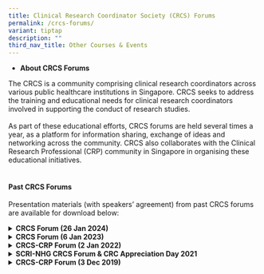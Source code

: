 ```yaml
---
title: Clinical Research Coordinator Society (CRCS) Forums
permalink: /crcs-forums/
variant: tiptap
description: ""
third_nav_title: Other Courses & Events
---
```

<ul data-tight="true" class="tight">
<li>
<p><strong>About CRCS Forums</strong>
</p>
</li>
</ul>
<p>The CRCS is a community comprising clinical research coordinators across
various public healthcare institutions in Singapore. CRCS seeks to address
the training and educational needs for clinical research coordinators involved
in supporting the conduct of research studies.
<br>
<br>As part of these educational efforts, CRCS forums are held several times
a year, as a platform for information sharing, exchange of ideas and networking
across the community. CRCS also collaborates with the Clinical Research
Professional (CRP) community in Singapore in organising these educational
initiatives.
<br>&nbsp;<strong>&nbsp;</strong>
</p>
<h4><strong>Past CRCS Forums</strong></h4>
<p>Presentation materials (with speakers’ agreement) from past CRCS forums
are available for download below:</p>
<p></p>
<div data-type="detailGroup" class="isomer-accordion-group isomer-accordion isomer-accordion-white">
<details class="isomer-details">
<summary><strong>CRCS Forum (26 Jan 2024)</strong>
</summary>
<div data-type="detailsContent" class="isomer-details-content">
<ul data-tight="true" class="tight">
<li>
<p><strong><a href="https://www.hsa.gov.sg/docs/default-source/hprg-io-ctb/slides-gcp/looking-back-at-2023-(crcs_26jan2024).pdf?sfvrsn=57cdd965_2" rel="noopener noreferrer nofollow" target="_blank"><u>Looking Back at 2023</u></a></strong>
<br>By Sumitra Sachidanandan, Regulatory Consultant
<br>Innovation Office &amp; Clinical Trials Branch
<br>Health Products Regulation Group
<br>Health Sciences Authority Singapore</p>
<p></p>
</li>
<li>
<p><strong><a href="https://for.sg/ecos-migrationprep" rel="noopener noreferrer nofollow" target="_blank"><u>Updates from NHG: Get Ready for ECOS &amp; Updates to Minimum Training Requirements for DSRB submissions</u></a></strong>
<br>Ms Zhang Cailian, Specialist
<br>Office of Human Research Protection Programme, NHG Group Research &amp;
Innovation</p>
<p></p>
</li>
</ul>
</div>
</details>
</div>
<div data-type="detailGroup" class="isomer-accordion-group isomer-accordion isomer-accordion-white">
<details class="isomer-details">
<summary><strong>CRCS Forum (6 Jan 2023)</strong>
</summary>
<div data-type="detailsContent" class="isomer-details-content">
<ul data-tight="true" class="tight">
<li>
<p><strong><a href="https://www.hsa.gov.sg/docs/default-source/hprg-io-ctb/slides-gcp/looking-back-at-2022-(crcs_6jan2023).pdf?sfvrsn=4c22ebff_4" rel="noopener noreferrer nofollow" target="_blank"><u>Looking Back at 2022</u></a></strong>
<br>Sumitra Sachidanandan, Regulatory Consultant
<br>Innovation Office &amp; Clinical Trials Branch
<br>Health Products Regulation Group
<br>Health Sciences Authority Singapore</p>
<p></p>
</li>
</ul>
</div>
</details>
</div>
<div data-type="detailGroup" class="isomer-accordion-group isomer-accordion isomer-accordion-white">
<details class="isomer-details">
<summary><strong>CRCS-CRP Forum (2 Jan 2022)</strong>
</summary>
<div data-type="detailsContent" class="isomer-details-content">
<ul data-tight="true" class="tight">
<li>
<p><strong><a href="https://www.hsa.gov.sg/docs/default-source/hprg-io-ctb/slides-gcp/looking-back-at-2020-2021-(crcs_20jan2022).pdf?sfvrsn=112718e9_2" rel="noopener noreferrer nofollow" target="_blank"><u>Looking Back at 2021</u></a></strong>
<br>Ms. Sumitra Sachidanandan, Regulatory Consultant - GCP Unit
<br>Innovation Office &amp; Clinical Trials Branch
<br>Medical Products Pre-market Cluster
<br>Health Products Regulation Group
<br>Health Sciences Authority Singapore</p>
<p></p>
</li>
</ul>
</div>
</details>
</div>
<div data-type="detailGroup" class="isomer-accordion-group isomer-accordion isomer-accordion-white">
<details class="isomer-details">
<summary><strong>SCRI-NHG CRCS Forum &amp; CRC Appreciation Day 2021</strong>
</summary>
<div data-type="detailsContent" class="isomer-details-content">
<ul data-tight="true" class="tight">
<li>
<p><strong><a href="https://www.research.nhg.com.sg/wps/wcm/connect/c489257e-b691-406a-843e-f6f027a41897/20210331_Managing+impact+of+CT+during+COVID.pdf?MOD=AJPERES&amp;CVID=nBvQX1c&amp;CVID=nBvQX1c&amp;CVID=nBvQX1c&amp;CVID=nBvQX1c&amp;CVID=nBvQX1c&amp;CVID=nBvQX1c&amp;CVID=nBvQX1c&amp;CVID=nBvQX1c&amp;CVID=nBvQX1c&amp;CVID=nBvQX1c" rel="noopener noreferrer nofollow" target="_blank"><u>Managing the impact of clinical trials during the COVID-19 pandemic</u></a></strong>
<br>Ms. Sumitra Sachidanandan, Regulatory Consultant
<br>Innovation Office &amp; Clinical Trials Branch
<br>Health Products Regulation Group
<br>Health Sciences Authority Singapore</p>
<p></p>
</li>
</ul>
</div>
</details>
</div>
<div data-type="detailGroup" class="isomer-accordion-group isomer-accordion isomer-accordion-white">
<details class="isomer-details">
<summary><strong>CRCS-CRP Forum (3 Dec 2019)</strong>
</summary>
<div data-type="detailsContent" class="isomer-details-content">
<ul data-tight="true" class="tight">
<li>
<p><strong><a href="https://www.hsa.gov.sg/docs/default-source/hprg-io-ctb/looking-back-at-2019-(crcs_3dec2019).pdf?sfvrsn=a19a028c_2)" rel="noopener noreferrer nofollow" target="_blank"><u>Looking back at 2019</u></a></strong>
<br>Ms. Sumitra Sachidanandan
<br>Regulatory Consultant – GCP Unit, Innovation Office &amp; Clinical Trials
Branch, Medicinal Products Pre-market Cluster, Health Products Regulation
Group, Health Sciences Authority</p>
</li>
<li>
<p>
<br><strong><a href="https://www.research.nhg.com.sg/wps/wcm/connect/7dfb242b-df5c-4e7e-86ed-4e345806a1ed/CRC+forum+2019+Consent+requirements.pdf?MOD=AJPERES&amp;CVID=nfxGqEb&amp;CVID=nfxGqEb&amp;CVID=nfxGqEb&amp;CVID=nfxGqEb&amp;CVID=nfxGqEb&amp;CVID=nfxGqEb&amp;CVID=nfxGqEb&amp;CVID=nfxGqEb&amp;CVID=nfxGqEb&amp;CVID=nfxGqEb&amp;CVID=nfxGqEb&amp;CVID=nfxGqEb&amp;CVID=nfxGqEb&amp;CVID=nfxGqEb&amp;CVID=nfxGqEb&amp;CVID=nfxGqEb&amp;CVID=nfxGqEb&amp;CVID=nfxGqEb&amp;CVID=nfxGqEb" rel="noopener noreferrer nofollow" target="_blank"><u>Requirement of Appropriate Consent for Conduct of Human Biomedical Research and Handling of Human Tissue</u></a></strong>
<br>Dr. May Thu MA
<br>Senior Manager, Biomedical Research Regulation Branch, Regulatory Compliance
&amp; Enforcement Division, Health Regulation Group, Ministry of Health</p>
</li>
</ul>
</div>
</details>
</div>
<p></p>
<p></p>
<p></p>
<p></p>
<p></p>
<p></p>
<p></p>
<p></p>
<p></p>
<p></p>